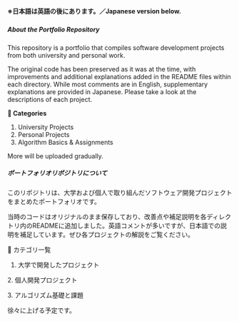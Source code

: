 **※日本語は英語の後にあります。／Japanese version below.**

##### 

##### **About the Portfolio Repository**



This repository is a portfolio that compiles software development projects from both university and personal work.

The original code has been preserved as it was at the time, with improvements and additional explanations added in the README files within each directory. While most comments are in English, supplementary explanations are provided in Japanese. Please take a look at the descriptions of each project.



**📂 Categories**

1. University Projects
2. Personal Projects
3. Algorithm Basics \& Assignments



More will be uploaded gradually.







##### **ポートフォリオリポジトリについて**

このリポジトリは、大学および個人で取り組んだソフトウェア開発プロジェクトをまとめたポートフォリオです。

当時のコードはオリジナルのまま保存しており、改善点や補足説明を各ディレクトリ内のREADMEに追加しました。英語コメントが多いですが、日本語での説明を補足しています。ぜひ各プロジェクトの解説をご覧ください。



📂 カテゴリ一覧

1. 大学で開発したプロジェクト

2\. 個人開発プロジェクト

3\. アルゴリズム基礎と課題



徐々に上げる予定です。



